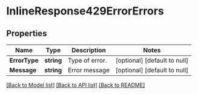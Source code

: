 # InlineResponse429ErrorErrors

## Properties
Name | Type | Description | Notes
------------ | ------------- | ------------- | -------------
**ErrorType** | **string** | Type of error. | [optional] [default to null]
**Message** | **string** | Error message | [optional] [default to null]

[[Back to Model list]](../README.md#documentation-for-models) [[Back to API list]](../README.md#documentation-for-api-endpoints) [[Back to README]](../README.md)

